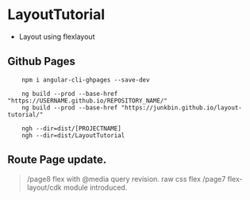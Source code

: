 # LayoutTutorial
* Layout using flexlayout

## Github Pages

````
    npm i angular-cli-ghpages --save-dev
````

````
    ng build --prod --base-href "https://USERNAME.github.io/REPOSITORY_NAME/"
    ng build --prod --base-href "https://junkbin.github.io/layout-tutorial/"
````

````
    ngh --dir=dist/[PROJECTNAME]
    ngh --dir=dist/LayoutTutorial
````

## Route Page update. 
> /page8 flex with @media query revision. raw css flex 
> /page7 flex-layout/cdk module introduced. 